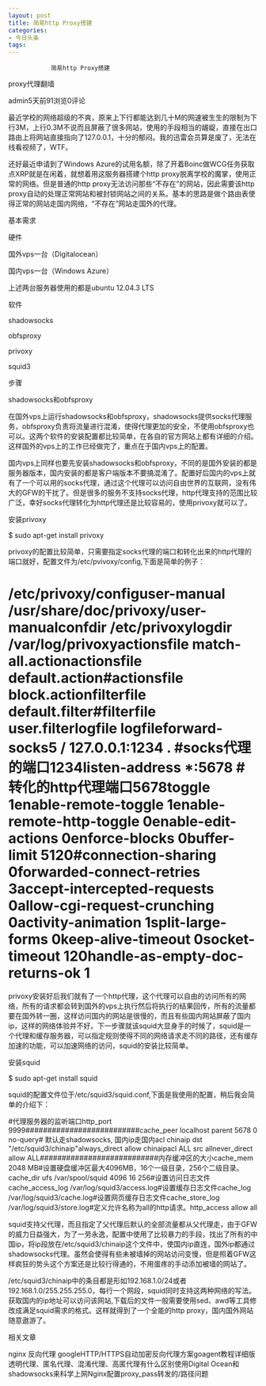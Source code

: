 ```yaml
---
layout: post
title: 简易http Proxy搭建
categories:
- 今日头条
tags:
---
```

				简易http Proxy搭建

proxy代理翻墙

admin5天前91浏览0评论

最近学校的网络超级的不爽，原来上下行都能达到几十M的网速被生生的限制为下行3M，上行0.3M不说而且屏蔽了很多网站，使用的手段相当的龌龊，直接在出口路由上将网站直接指向了127.0.0.1，十分的郁闷。我的迅雷会员算是废了，无法在线看视频了，WTF。

还好最近申请到了Windows Azure的试用名额，除了开着Boinc做WCG任务获取点XRP就是在闲着，就想着用这服务器搭建个http proxy脱离学校的魔掌，使用正常的网络。但是普通的http proxy无法访问那些“不存在”的网站，因此需要该http proxy自动的处理正常网站和被封锁网站之间的关系。基本的思路是做个路由表使得正常的网站走国内网络，“不存在”网站走国外的代理。

基本需求

硬件

国外vps一台（Digitalocean）

国内vps一台（Windows Azure）

上述两台服务器使用的都是ubuntu 12.04.3 LTS

软件

shadowsocks

obfsproxy

privoxy

squid3

步骤

shadowsocks和obfsproxy

在国外vps上运行shadowsocks和obfsproxy，shadowsocks提供socks代理服务，obfsproxy负责将流量进行混淆，使得代理更加的安全，不使用obfsproxy也可以。这两个软件的安装配置都比较简单，在各自的官方网站上都有详细的介绍。这样国外的vps上的工作已经做完了，重点在于国内vps上的配置。

国内vps上同样也要先安装shadowsocks和obfsproxy，不同的是国外安装的都是服务器版本，国内安装的都是客户端版本不要搞混淆了。配置好后国内的vps上就有了一个可以用的socks代理，通过这个代理可以访问自由世界的互联网，没有伟大的GFW的干扰了。但是很多的服务不支持socks代理，http代理支持的范围比较广泛，幸好socks代理转化为http代理还是比较容易的，使用privoxy就可以了。

安装privoxy

$ sudo apt-get install privoxy

privoxy的配置比较简单，只需要指定socks代理的端口和转化出来的http代理的端口就好，配置文件为/etc/pvivoxy/config,下面是简单的例子：

# /etc/privoxy/configuser-manual /usr/share/doc/privoxy/user-manualconfdir /etc/privoxylogdir /var/log/privoxyactionsfile match-all.actionactionsfile default.action#actionsfile block.actionfilterfile default.filter#filterfile user.filterlogfile logfileforward-socks5 / 127.0.0.1:1234 . #socks代理的端口1234listen-address *:5678 #转化的http代理端口5678toggle 1enable-remote-toggle 1enable-remote-http-toggle 0enable-edit-actions 0enforce-blocks 0buffer-limit 5120#connection-sharing 0forwarded-connect-retries 3accept-intercepted-requests 0allow-cgi-request-crunching 0activity-animation 1split-large-forms 0keep-alive-timeout 0socket-timeout 120handle-as-empty-doc-returns-ok 1

privoxy安装好后我们就有了一个http代理，这个代理可以自由的访问所有的网络，所有的请求都会转到国外的vps上执行然后将执行的结果回传，所有的流量都要在国外转一圈，这样访问国内的网站是很慢的，而且有些国内网站屏蔽了国内ip，这样的网络体验并不好。下一步骤就该squid大显身手的时候了，squid是一个代理和缓存服务器，可以指定规则使得不同的网络请求走不同的路径，还有缓存加速的功能，可以加速网络的访问，squid的安装比较简单。

安装squid

$ sudo apt-get install squid

squid的配置文件位于/etc/squid3/squid.conf,下面是我使用的配置，稍后我会简单的介绍下：

#代理服务器的监听端口http_port 9999##########################cache_peer localhost parent 5678 0 no-query# 默认走shadowsocks, 国内ip走国内acl chinaip dst "/etc/squid3/chinaip"always_direct allow chinaipacl ALL src allnever_direct allow ALL###########################内存缓冲区的大小cache_mem 2048 MB#设置硬盘缓冲区最大4096MB，16个一级目录，256个二级目录。cache_dir ufs /var/spool/squid 4096 16 256#设置访问日志文件cache_access_log /var/log/squid3/access.log#设置缓存日志文件cache_log /var/log/squid3/cache.log#设置网页缓存日志文件cache_store_log /var/log/squid3/store.log#定义允许名称为all的http请求。http_access allow all

squid支持父代理，而且指定了父代理后默认的全部流量都从父代理走，由于GFW的威力日益强大，为了一劳永逸，配置中使用了比较暴力的手段，找出了所有的中国ip，将ip段放在/etc/squid3/chinaip这个文件中，使国内ip直连，国外ip都通过shadowsocks代理。虽然会使得有些未被墙掉的网站访问变慢，但是照着GFW这样疯狂的势头这个方案还是比较行得通的，不用蛋疼的手动添加被墙的网站了。

/etc/squid3/chinaip中的条目都是形如192.168.1.0/24或者192.168.1.0/255.255.255.0，每行一个网段，squid同时支持这两种网络的写法。获取国内的ip地址可以访问该网站,下载后的文件一般需要使用sed、awd等工具修改成满足squid需求的格式。这样就得到了一个全能的http proxy，国内国外网站随意遨游了。

相关文章

nginx 反向代理 googleHTTP/HTTPS自动加密反向代理方案goagent教程详细版透明代理、匿名代理、混淆代理、高匿代理有什么区别使用Digital Ocean和shadowsocks来科学上网Nginx配置proxy_pass转发的/路径问题